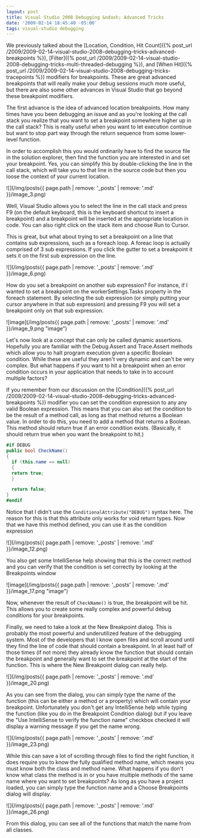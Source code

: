 ```yaml
---
layout: post
title: Visual Studio 2008 Debugging &ndash; Advanced Tricks
date: '2009-02-14 18:45:40 -05:00'
tags: visual-studio debugging
---
```


We previously talked about the [Location, Condition, Hit Count]({% post_url /2009/2009-02-14-visual-studio-2008-debugging-tricks-advanced-breakpoints %}), [Filter]({% post_url /2009/2009-02-14-visual-studio-2008-debugging-tricks-multi-threaded-debugging %}), and [When Hit]({% post_url /2009/2009-02-14-visual-studio-2008-debugging-tricks-tracepoints %}) modifiers for breakpoints. These are great advanced breakpoints that will really make your debug sessions much more useful, but there are also some other advances in Visual Studio that go beyond these breakpoint modifiers.

The first advance is the idea of advanced location breakpoints. How many times have you been debugging an issue and as you're looking at the call stack you realize that you want to set a breakpoint somewhere higher up in the call stack? This is really useful when you want to let execution continue but want to stop part way through the return sequence from some lower-level function.

In order to accomplish this you would ordinarily have to find the source file in the solution explorer, then find the function you are interested in and set your breakpoint. Yes, you can simplify this by double-clicking the line in the call stack, which will take you to that line in the source code but then you loose the context of your current location.

![](/img/posts{{ page.path | remove: '_posts' | remove: '.md' }}/image_3.png) 

Well, Visual Studio allows you to select the line in the call stack and press F9 (on the default keyboard, this is the keyboard shortcut to insert a breakpoint) and a breakpoint will be inserted at the appropriate location in code. You can also right click on the stack item and choose Run to Cursor.

This is great, but what about trying to set a breakpoint on a line that contains sub expressions, such as a foreach loop. A foreac loop is actually comprised of 3 sub expressions. If you click the gutter to set a breakpoint it sets it on the first sub expression on the line. 

![](/img/posts{{ page.path | remove: '_posts' | remove: '.md' }}/image_6.png)

How do you set a breakpoint on another sub expression? For instance, if I wanted to set a breakpoint on the workerSettings.Tasks property in the foreach statement. By selecting the sub expression (or simply putting your cursor anywhere in that sub expression) and pressing F9 you will set a breakpoint only on that sub expression. 

![image](/img/posts{{ page.path | remove: '_posts' | remove: '.md' }}/image_9.png "image") 

Let's now look at a concept that can only be called dynamic assertions. Hopefully you are familiar with the Debug.Assert and Trace.Assert methods which allow you to halt program execution given a specific Boolean condition. While these are useful they aren't very dynamic and can't be very complex. But what happens if you want to hit a breakpoint when an error condition occurs in your application that needs to take in to account multiple factors?

If you remember from our discussion on the [Condition]({% post_url /2009/2009-02-14-visual-studio-2008-debugging-tricks-advanced-breakpoints %}) modifier you can set the condition expression to any any valid Boolean expression. This means that you can also set the condition to be the result of a method call, as long as that method returns a Boolean value. In order to do this, you need to add a method that returns a Boolean. This method should return true if an error condition exists. (Basically, it should return true when you want the breakpoint to hit.) 

```csharp
#if DEBUG
public bool CheckName()
{
  if (this.name == null)
  {
  return true;
  }

  return false;
}
#endif
```

Notice that I didn't use the `ConditionalAttribute("DEBUG")` syntax here. The reason for this is that this attribute only works for void return types. Now that we have this method defined, you can use it as the condition expression

![](/img/posts{{ page.path | remove: '_posts' | remove: '.md' }}/image_12.png) 

You also get some IntelliSense help showing that this is the correct method and you can verify that the condition is set correctly by looking at the Breakpoints window

![image](/img/posts{{ page.path | remove: '_posts' | remove: '.md' }}/image_17.png "image") 

Now, whenever the result of `CheckName()` is true, the breakpoint will be hit. This allows you to create some really complex and powerful debug conditions for your breakpoints.

Finally, we need to take a look at the New Breakpoint dialog. This is probably the most powerful and underutilized feature of the debugging system. Most of the developers that I know open files and scroll around until they find the line of code that should contain a breakpoint. In at least half of those times (if not more) they already know the function that should contain the breakpoint and generally want to set the breakpoint at the start of the function. This is where the New Breakpoint dialog can really help.

![](/img/posts{{ page.path | remove: '_posts' | remove: '.md' }}/image_20.png) 

As you can see from the dialog, you can simply type the name of the function (this can be either a method or a property) which will contain your breakpoint. Unfortunately you don't get any IntelliSense help while typing the function (like you do in the Breakpoint Condition dialog) but if you leave the "Use IntelliSense to verify the function name" checkbox checked it will display a warning message if you get the name wrong.

![](/img/posts{{ page.path | remove: '_posts' | remove: '.md' }}/image_23.png) 

While this can save a lot of scrolling through files to find the right function, it does require you to know the fully qualified method name, which means you must know both the class and method name. What happens if you don't know what class the method is in or you have multiple methods of the same name where you want to set breakpoints? As long as you have a project loaded, you can simply type the function name and a Choose Breakpoints dialog will display.

![](/img/posts{{ page.path | remove: '_posts' | remove: '.md' }}/image_26.png) 

From this dialog, you can see all of the functions that match the name from all classes.
